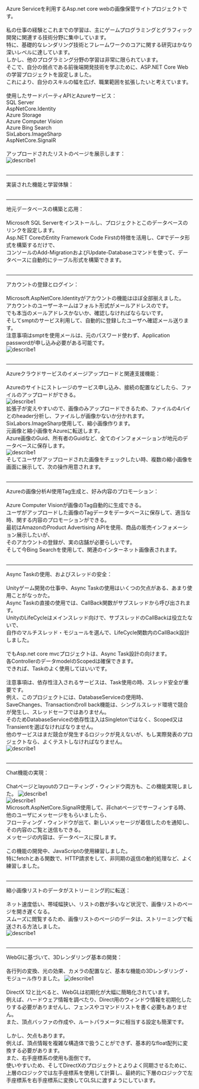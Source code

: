 Azure Serviceを利用するAsp.net core webの画像保管サイトプロジェクトです。<br>
<br>
私の仕事の経験とこれまでの学習は、主にゲームプログラミングとグラフィック開発に関連する技術分野に集中しています。<br>
特に、基礎的なレンダリング技術とフレームワークのコアに関する研究はかなり深いレベルに達しています。<br>
しかし、他のプログラミング分野の学習は非常に限られています。<br>
そこで、自分の弱点である前後端開発技術を学ぶために、ASP.NET Core Webの学習プロジェクトを設定しました。<br>
これにより、自分のスキルの幅を広げ、職業範囲を拡張したいと考えています。<br>
<br>
使用したサードパーティAPIとAzureサービス：<br>
SQL Server<br>
AspNetCore.Identity<br>
Azure Storage<br>
Azure Computer Vision<br>
Azure Bing Search<br>
SixLabors.ImageSharp<br>
AspNetCore.SignalR<br>
<br>
アップロードされたリストのページを展示します：<br>
![describe1](https://github.com/ckfckf0730/CloudServiceTest/blob/main/readme/presentation01.png)<br>
<br>
***
実装された機能と学習体験：<br>
<br>
***
地元データベースの構築と応用：<br>
<br>
Microsoft SQL Serverをインストールし、プロジェクトとこのデータベースのリンクを設定します。<br>
Asp.NET CoreのEntity Framework Code Firstの特徴を活用し、C#でデータ形式を構築するだけで、<br>
コンソールのAdd-MigrationおよびUpdate-Databaseコマンドを使って、データベースに自動的にテーブル形式を構築できます。<br>
<br>
***
アカウントの登録とログイン：<br>
<br>
Microsoft.AspNetCore.Identityがアカウントの機能はほぼ全部揃えました。<br>
アカウントのユーザーネームはフォルト形式がメールアドレスのです。<br>
でも本当のメールアドレスかないか、確認しなければならないです。<br>
そしてsmptのサービス利用して、自動的に登録したユーザへ確認メール送ります。<br>
注意事項はsmptを使用メールは、元のパスワード使わず、Application passwordが申し込み必要がある可能です。<br>
![describe1](https://github.com/ckfckf0730/CloudServiceTest/blob/main/readme/ConfirmEmail.png)<br>
<br>
***
Azureクラウドサービスのイメージアップロードと関連支援機能：<br>
<br>
Azureのサイトにストレージのサービス申し込み、接続の配置などしたら、ファイルのアップロードができる。<br>
![describe1](https://github.com/ckfckf0730/CloudServiceTest/blob/main/readme/AzureStorageList.png)<br>
拡張子が変えやすいので、画像のみアップロードできるため、ファイルの4バイとのheader分析し、ファイルしが画像かないか分かれます。<br>
SixLabors.ImageSharp使用して、縮小画像作ります。<br>
元画像と縮小画像をAzureに転送します。<br>
Azure画像のGuid、所有者のGuidなど、全てのインフォメーションが地元のデータベースに保存します。<br>
![describe1](https://github.com/ckfckf0730/CloudServiceTest/blob/main/readme/Database01.png)<br>
そしてユーザがアップロードされた画像をチェックしたい時、複数の縮小画像を画面に展示して、次の操作用意されます。<br>
<br>
***
Azureの画像分析AI使用Tag生成と、好み内容のプロモーション：<br>
<br>
Azure Computer Visionが画像のTag自動的に生成できる。<br>
ユーザがアップロードした画像のTagデータをデータベースに保存して、適当な時、関する内容のプロモーションができる。<br>
最初はAmazonのProduct Advertising APIを使用、商品の販売インフォメーション展示したいが、<br>
そのアカウントの登録が、実の店舗が必要らしいです。<br>
そして今Bing Searchを使用して、関連のインターネット画像表されます。<br>
<br>
***
Async Taskの使用、およびスレッドの安全：<br>
<br>
Unityゲーム開発の仕事中、Async Taskの使用はいくつの欠点がある、あまり使用ことがなっかた。<br>
Async Taskの直接の使用では、CallBack関数がサブスレッドから呼び出されます。<br>
UnityのLifeCycleはメインスレッド向けで、サブスレッドのCallBackは役立たないで、<br>
自作のマルチスレッド・モジュールを選んで、LifeCycle関数内のCallBack設計しました。<br>
<br>
でもAsp.net core mvcプロジェクトは、Async Task設計の向けます。<br>
各ControllerのデータmodelのScopedは確保できます。<br>
できれば、Taskのよく使用してはいいです。<br>
<br>
注意事項は、依存性注入されるサービスは、Task使用の時、スレッド安全が重要です。<br>
例え、このプロジェクトには、DatabaseServiceの使用時、<br>
SaveChanges、Transactionのroll back機能は、シングルスレッド環境で競合が発生し、スレッドセーフではありません。<br>
そのためDatabaseServiceの依存性注入はSingletonではなく、Scoped又はTransientを選ばなければなりません。<br>
他のサービスはまだ競合が発生するロジックが見えないが、もし実際発表のプロジェクトなら、よくテストしなければなりません。<br>
![describe1](https://github.com/ckfckf0730/CloudServiceTest/blob/main/readme/ServiceInjection.png)<br>
<br>
***
Chat機能の実現：<br>
<br>
Chatページとlayoutのフローティング・ウィンドウ両方も、この機能実現しました。
![describe1](https://github.com/ckfckf0730/CloudServiceTest/blob/main/readme/Chat01.png)<br>
![describe1](https://github.com/ckfckf0730/CloudServiceTest/blob/main/readme/Chat02.png)<br>
Microsoft.AspNetCore.SignalR使用して、非chatページでサーフィンする時、他のユーザにメッセージをもらいましたら、<br>
フローティング・ウィンドウが出て、新しいメッセージが着信したのを通知し、その内容のご覧と送信もできる。<br>
メッセージの内容は、データベースに探します。<br>
<br>
この機能の開発中、JavaScriptの使用練習しました。<br>
特にfetchとある関数で、HTTP請求をして、非同期の返信の動的処理など、よく練習しました。<br>
<br>
***
縮小画像リストのデータがストリーミング的に転送：<br>
<br>
ネット速度低い、帯域幅狭い、リストの数が多いなど状況で、画像リストのページを開き遅くなる。<br>
スムーズに閲覧するため、画像リストのページのデータは、ストリーミングで転送される方法しました。<br>
![describe1](https://github.com/ckfckf0730/CloudServiceTest/blob/main/readme/DataStreaming.gif)<br>
<br>
***
WebGlに基づいて、3Dレンダリング基本の開発：<br>
<br>
各行列の変換、光の効果、カメラの配置など、基本な機能の3Dレンダリング・モジュール作りました。
![describe1](https://github.com/ckfckf0730/CloudServiceTest/blob/main/readme/DataStreaming.gif)<br>
<br>
DirectX 12と比べると、WebGLは初期化が大幅に簡略化されています。<br>
例えば、ハードウェア情報を調べたり、Direct用のウィンドウ情報を初期化したりする必要がありませんし、フェンスやコマンドリストを書く必要もありません。<br>
また、頂点バッファの作成や、ルートパラメータに相当する設定も簡潔です。<br>
<br>
しかし、欠点もあります。<br>
例えば、頂点情報を複雑な構造体で扱うことができず、基本的なfloat配列に変換する必要があります。<br>
また、右手座標系の使用も面倒です。<br>
使いやすいため、そしてDirectXのプロジェクトとよりよく同期させるために、<br>
上層のロジックでは左手座標系を使用して計算し、最終的に下層のロジックで左手座標系を右手座標系に変換してGLSLに渡すようにしています。<br>
<br>
<br>
<br>